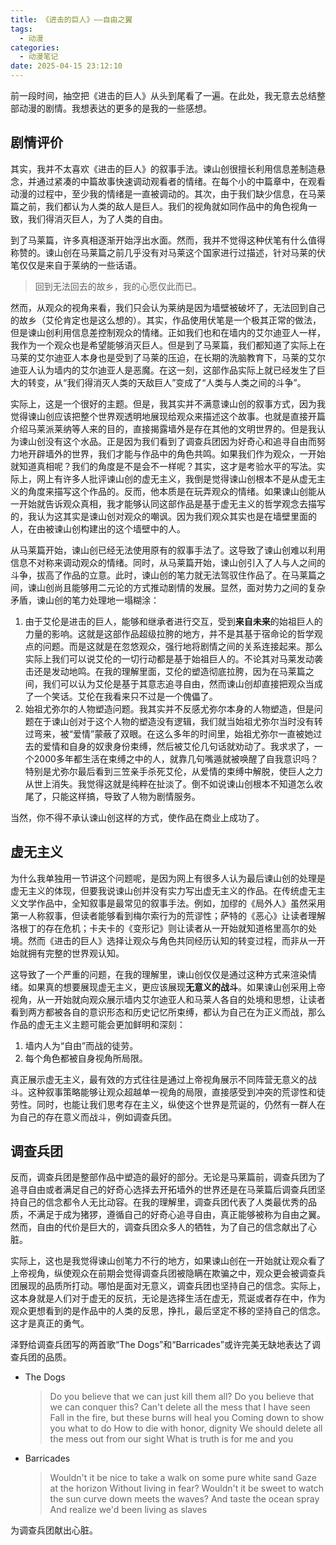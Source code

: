```yaml
---
title: 《进击的巨人》——自由之翼
tags:
  - 动漫
categories:
  - 动漫笔记
date: 2025-04-15 23:12:10
---
```



前一段时间，抽空把《进击的巨人》从头到尾看了一遍。在此处，我无意去总结整部动漫的剧情。我想表达的更多的是我的一些感想。

## 剧情评价

其实，我并不太喜欢《进击的巨人》的叙事手法。谏山创很擅长利用信息差制造悬念，并通过紧凑的中篇故事快速调动观看者的情绪。在每个小的中篇章中，在观看动漫的过程中，至少我的情绪是一直被调动的。其次，由于我们缺少信息，在马莱篇之前，我们都认为人类的敌人是巨人。我们的视角就如同作品中的角色视角一致，我们得消灭巨人，为了人类的自由。

到了马莱篇，许多真相逐渐开始浮出水面。然而，我并不觉得这种伏笔有什么值得称赞的。谏山创在马莱篇之前几乎没有对马莱这个国家进行过描述，针对马莱的伏笔仅仅是来自于莱纳的一些话语。

> 回到无法回去的故乡，我的心愿仅此而已。

然而，从观众的视角来看，我们只会认为莱纳是因为墙壁被破坏了，无法回到自己的故乡（艾伦肯定也是这么想的）。其实，作品使用伏笔是一个极其正常的做法，但是谏山创利用信息差控制观众的情绪。正如我们也和在墙内的艾尔迪亚人一样，我作为一个观众也是希望能够消灭巨人。但是到了马莱篇，我们都知道了实际上在马莱的艾尔迪亚人本身也是受到了马莱的压迫，在长期的洗脑教育下，马莱的艾尔迪亚人认为墙内的艾尔迪亚人是恶魔。在这一刻，这部作品实际上就已经发生了巨大的转变，从“我们得消灭人类的天敌巨人”变成了“人类与人类之间的斗争”。

实际上，这是一个很好的主题。但是，我其实并不满意谏山创的叙事方式，因为我觉得谏山创应该把整个世界观透明地展现给观众来描述这个故事。也就是直接开篇介绍马莱派莱纳等人来的目的，直接揭露墙外是存在其他的文明世界的。但是我认为谏山创没有这个水品。正是因为我们看到了调查兵团因为好奇心和追寻自由而努力地开辟墙外的世界，我们才能与作品中的角色共鸣。如果我们作为观众，一开始就知道真相呢？我们的角度是不是会不一样呢？其实，这才是考验水平的写法。实际上，网上有许多人批评谏山创的虚无主义，我倒是觉得谏山创根本不是从虚无主义的角度来描写这个作品的。反而，他本质是在玩弄观众的情绪。如果谏山创能从一开始就告诉观众真相，我才能够认同这部作品是基于虚无主义的哲学观念去描写的，我认为这其实是谏山创对观众的嘲讽。因为我们观众其实也是在墙壁里面的人，在由被谏山创构建出的这个墙壁中的人。

从马莱篇开始，谏山创已经无法使用原有的叙事手法了。这导致了谏山创难以利用信息不对称来调动观众的情绪。同时，从马莱篇开始，谏山创引入了人与人之间的斗争，拔高了作品的立意。此时，谏山创的笔力就无法驾驭住作品了。在马莱篇之间，谏山创尚且能够用二元论的方式推动剧情的发展。显然，面对势力之间的复杂矛盾，谏山创的笔力处理地一塌糊涂：

1. 由于艾伦是进击的巨人，能够和继承者进行交互，受到**来自未来**的始祖巨人的力量的影响。这就是这部作品超级拉胯的地方，并不是其基于宿命论的哲学观点的问题。而是这就是在忽悠观众，强行地将剧情之间的关系连接起来。那么实际上我们可以说艾伦的一切行动都是基于始祖巨人的。不论其对马莱发动袭击还是发动地鸣。在我的理解里面，艾伦的塑造彻底拉胯，因为在马莱篇之间，我们可以认为艾伦是基于其意志追寻自由，然而谏山创却直接把观众当成了一个笑话。艾伦在我看来只不过是一个傀儡了。
2. 始祖尤弥尔的人物塑造问题。我其实并不反感尤弥尔本身的人物塑造，但是问题在于谏山创对于这个人物的塑造没有逻辑，我们就当始祖尤弥尔当时没有转过弯来，被“爱情”蒙蔽了双眼。在这么多年的时间里，始祖尤弥尔一直被她过去的爱情和自身的奴隶身份束缚，然后被艾伦几句话就劝动了。我求求了，一个2000多年都生活在束缚之中的人，就靠几句嘴遁就被唤醒了自我意识吗？特别是尤弥尔最后看到三笠亲手杀死艾伦，从爱情的束缚中解脱，使巨人之力从世上消失。我觉得这就是纯粹在扯淡了。倒不如说谏山创根本不知道怎么收尾了，只能这样搞，导致了人物为剧情服务。

当然，你不得不承认谏山创这样的方式，使作品在商业上成功了。

## 虚无主义

为什么我单独用一节讲这个问题呢，是因为网上有很多人认为最后谏山创的处理是虚无主义的体现，但要我说谏山创并没有实力写出虚无主义的作品。在传统虚无主义文学作品中，全知叙事是最常见的叙事手法。例如，加缪的《局外人》虽然采用第一人称叙事，但读者能够看到梅尔索行为的荒谬性；萨特的《恶心》让读者理解洛根丁的存在危机；卡夫卡的《变形记》则让读者从一开始就知道格里高尔的处境。然而《进击的巨人》选择让观众与角色共同经历认知的转变过程，而非从一开始就拥有完整的世界观认知。

这导致了一个严重的问题，在我的理解里，谏山创仅仅是通过这种方式来渲染情绪。如果真的想要展现虚无主义，更应该展现**无意义的战斗**。如果谏山创采用上帝视角，从一开始就向观众展示墙内艾尔迪亚人和马莱人各自的处境和思想，让读者看到两方都被各自的意识形态和历史记忆所束缚，都认为自己在为正义而战，那么作品的虚无主义主题可能会更加鲜明和深刻：

1. 墙内人为“自由”而战的徒劳。
2. 每个角色都被自身视角所局限。

真正展示虚无主义，最有效的方式往往是通过上帝视角展示不同阵营无意义的战斗。这种叙事策略能够让观众超越单一视角的局限，直接感受到冲突的荒谬性和徒劳性。同时，也能让我们思考存在主义，纵使这个世界是荒诞的，仍然有一群人在为自己的存在意义而战斗，例如调查兵团。

## 调查兵团

反而，调查兵团是整部作品中塑造的最好的部分。无论是马莱篇前，调查兵团为了追寻自由或者满足自己的好奇心选择去开拓墙外的世界还是在马莱篇后调查兵团坚持自己的信念都令人无比动容。在我的理解里，调查兵团代表了人类最优秀的品质，不满足于成为猪猡，遵循自己的好奇心追寻自由，真正能够被称为自由之翼。然而，自由的代价是巨大的，调查兵团众多人的牺牲，为了自己的信念献出了心脏。

实际上，这也是我觉得谏山创笔力不行的地方，如果谏山创在一开始就让观众看了上帝视角，纵使观众在前期会觉得调查兵团被隐瞒在欺骗之中，观众更会被调查兵团展现的品质所打动。哪怕是面对无意义，调查兵团也坚持自己的信念。实际上，这本身就是人们对于虚无的反抗，无论是选择生活在虚无，荒诞或者存在中，作为观众更想看到的是作品中的人类的反思，挣扎，最后坚定不移的坚持自己的信念。这才是真正的勇气。

泽野给调查兵团写的两首歌“The Dogs”和“Barricades”或许完美无缺地表达了调查兵团的品质。

+ The Dogs
    > Do you believe that we can just kill them all?
    > Do you believe that we can conquer this?
    > Can't delete all the mess that I have seen
    > Fall in the fire, but these burns will heal you
    > Coming down to show you what to do
    > How to die with honor, dignity
    > We should delete all the mess out from our sight
    > What is truth is for me and you
+ Barricades
    > Wouldn't it be nice to take a walk on some pure white sand
    > Gaze at the horizon
    > Without living in fear?
    > Wouldn't it be sweet to watch the sun curve down meets the waves?
    > And taste the ocean spray
    > And realize we'd been living as slaves

为调查兵团献出心脏。
